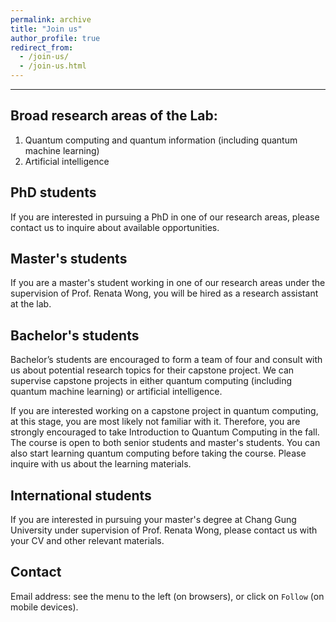 ```yaml
---
permalink: archive
title: "Join us"
author_profile: true
redirect_from: 
  - /join-us/
  - /join-us.html
---
```


---

## Broad research areas of the Lab: 

1. Quantum computing and quantum information (including quantum machine learning)
2. Artificial intelligence

## PhD students

If you are interested in pursuing a PhD in one of our research areas, please contact us to inquire about available opportunities.

## Master's students

If you are a master's student working in one of our research areas under the supervision of Prof. Renata Wong, you will be hired as a research assistant at the lab.

## Bachelor's students

Bachelor’s students are encouraged to form a team of four and consult with us about potential research topics for their capstone project. We can supervise capstone projects in either  quantum computing (including quantum machine learning) or artificial intelligence. 

If you are interested working on a capstone project in quantum computing, at this stage, you are most likely not familiar with it. Therefore, you are strongly encouraged to take Introduction to Quantum Computing in the fall. The course is open to both senior students and master's students. You can also start learning quantum computing before taking the course. Please inquire with us about the learning materials. 

## International students

If you are interested in pursuing your master's degree at Chang Gung University under supervision of Prof. Renata Wong, please contact us with your CV and other relevant materials.

## Contact

Email address: see the menu to the left (on browsers), or click on `Follow` (on mobile devices). 
